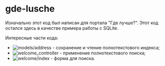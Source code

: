 gde-lusche
==========

Изначально этот код был написан для портала "Где лучше?". Этот код остался здесь в качестве примера работы с SQLite.

Интересные части кода:

- ![models/address](https://github.com/crosspath/gde-lusche/blob/master/app/models/address.rb) - сохранение и чтение полнотекстового индекса;
- ![welcome_controller](https://github.com/crosspath/gde-lusche/blob/master/app/controllers/welcome_controller.rb) - применение полнотекстового поиска;
- ![welcome/index](https://github.com/crosspath/gde-lusche/blob/master/app/views/welcome/index.html.erb) - форма для поиска.
